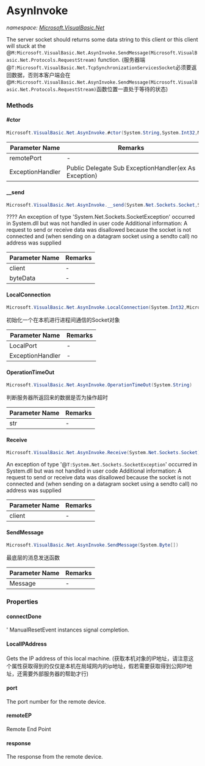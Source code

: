 ﻿# AsynInvoke
_namespace: <a href="#" onClick="load('/docs/Microsoft.VisualBasic.Net/index.md')">Microsoft.VisualBasic.Net</a>_

The server socket should returns some data string to this client or this client will stuck at the @``M:Microsoft.VisualBasic.Net.AsynInvoke.SendMessage(Microsoft.VisualBasic.Net.Protocols.RequestStream)`` function.
 (服务器端@``T:Microsoft.VisualBasic.Net.TcpSynchronizationServicesSocket``必须要返回数据，否则本客户端会在@``M:Microsoft.VisualBasic.Net.AsynInvoke.SendMessage(Microsoft.VisualBasic.Net.Protocols.RequestStream)``函数位置一直处于等待的状态)



### Methods

#### #ctor
```csharp
Microsoft.VisualBasic.Net.AsynInvoke.#ctor(System.String,System.Int32,Microsoft.VisualBasic.Net.Abstract.ExceptionHandler)
```


|Parameter Name|Remarks|
|--------------|-------|
|remotePort|-|
|ExceptionHandler|Public Delegate Sub ExceptionHandler(ex As Exception)|


#### __send
```csharp
Microsoft.VisualBasic.Net.AsynInvoke.__send(System.Net.Sockets.Socket,System.Byte[])
```
????
 An exception of type 'System.Net.Sockets.SocketException' occurred in System.dll but was not handled in user code
 Additional information: A request to send or receive data was disallowed because the socket is not connected and
 (when sending on a datagram socket using a sendto call) no address was supplied

|Parameter Name|Remarks|
|--------------|-------|
|client|-|
|byteData|-|


#### LocalConnection
```csharp
Microsoft.VisualBasic.Net.AsynInvoke.LocalConnection(System.Int32,Microsoft.VisualBasic.Net.Abstract.ExceptionHandler)
```
初始化一个在本机进行进程间通信的Socket对象

|Parameter Name|Remarks|
|--------------|-------|
|LocalPort|-|
|ExceptionHandler|-|


#### OperationTimeOut
```csharp
Microsoft.VisualBasic.Net.AsynInvoke.OperationTimeOut(System.String)
```
判断服务器所返回来的数据是否为操作超时

|Parameter Name|Remarks|
|--------------|-------|
|str|-|


#### Receive
```csharp
Microsoft.VisualBasic.Net.AsynInvoke.Receive(System.Net.Sockets.Socket)
```
An exception of type '@``T:System.Net.Sockets.SocketException``' occurred in System.dll but was not handled in user code
 Additional information: A request to send or receive data was disallowed because the socket is not connected and
 (when sending on a datagram socket using a sendto call) no address was supplied

|Parameter Name|Remarks|
|--------------|-------|
|client|-|


#### SendMessage
```csharp
Microsoft.VisualBasic.Net.AsynInvoke.SendMessage(System.Byte[])
```
最底层的消息发送函数

|Parameter Name|Remarks|
|--------------|-------|
|Message|-|



### Properties

#### connectDone
' ManualResetEvent instances signal completion.
#### LocalIPAddress
Gets the IP address of this local machine.
 (获取本机对象的IP地址，请注意这个属性获取得到的仅仅是本机在局域网内的ip地址，假若需要获取得到公网IP地址，还需要外部服务器的帮助才行)
#### port
The port number for the remote device.
#### remoteEP
Remote End Point
#### response
The response from the remote device.
